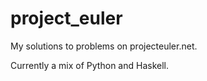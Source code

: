 # project_euler
My solutions to problems on projecteuler.net.

Currently a mix of Python and Haskell.
